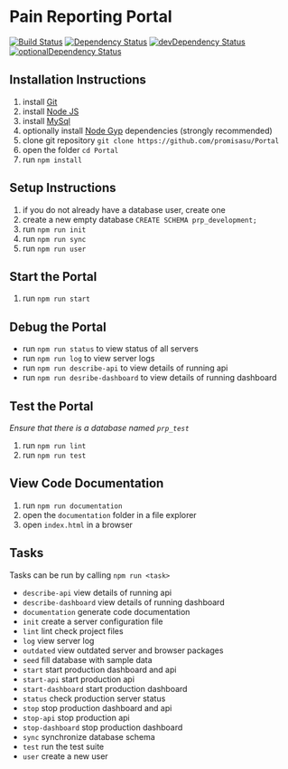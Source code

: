# Pain Reporting Portal

[![Build Status](https://travis-ci.org/promisasu/Portal.svg?branch=seed-task)](https://travis-ci.org/promisasu/Portal)
[![Dependency Status](https://david-dm.org/promisasu/Portal.svg)](https://david-dm.org/promisasu/Portal)
[![devDependency Status](https://david-dm.org/promisasu/Portal/dev-status.svg)](https://david-dm.org/promisasu/Portal#info=devDependencies)
[![optionalDependency Status](https://david-dm.org/promisasu/Portal/optional-status.svg)](https://david-dm.org/promisasu/Portal#info=optionalDependencies)

## Installation Instructions

1. install [Git](https://git-scm.com/downloads)
2. install [Node JS](https://nodejs.org/en/download/)
3. install [MySql](https://www.mysql.com/)
4. optionally install [Node Gyp](https://github.com/nodejs/node-gyp#installation) dependencies (strongly recommended)
5. clone git repository `git clone https://github.com/promisasu/Portal`
6. open the folder `cd Portal`
7. run `npm install`

## Setup Instructions

1. if you do not already have a database user, create one
2. create a new empty database `CREATE SCHEMA prp_development;`
3. run `npm run init`
4. run `npm run sync`
5. run `npm run user`

## Start the Portal

1. run `npm run start`

## Debug the Portal

* run `npm run status` to view status of all servers
* run `npm run log` to view server logs
* run `npm run describe-api` to view details of running api
* run `npm run desribe-dashboard` to view details of running dashboard

## Test the Portal

*Ensure that there is a database named `prp_test`*

1. run `npm run lint`
2. run `npm run test`

## View Code Documentation

1. run `npm run documentation`
2. open the `documentation` folder in a file explorer
3. open `index.html` in a browser

## Tasks

Tasks can be run by calling `npm run <task>`

* `describe-api` view details of running api
* `describe-dashboard` view details of running dashboard
* `documentation` generate code documentation
* `init` create a server configuration file
* `lint` lint check project files
* `log` view server log
* `outdated` view outdated server and browser packages
* `seed` fill database with sample data
* `start` start production dashboard and api
* `start-api` start production api
* `start-dashboard` start production dashboard
* `status` check production server status
* `stop` stop production dashboard and api
* `stop-api` stop production api
* `stop-dashboard` stop production dashboard
* `sync` synchronize database schema
* `test` run the test suite
* `user` create a new user
